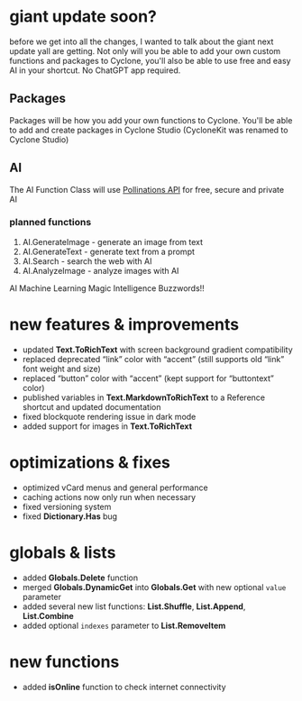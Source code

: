 # giant update soon?
before we get into all the changes, I wanted to talk about the giant next update yall are getting. Not only will you be able to add your own custom functions and packages to Cyclone, you'll also be able to use free and easy AI in your shortcut. No ChatGPT app required.

## Packages
Packages will be how you add your own functions to Cyclone. You'll be able to add and create packages in Cyclone Studio (CycloneKit was renamed to Cyclone Studio)
## AI
The AI Function Class will use [Pollinations API](https://pollinations.ai) for free, secure and private AI
### planned functions
1. AI.GenerateImage - generate an image from text
2. AI.GenerateText - generate text from a prompt
3. AI.Search - search the web with AI
4. AI.AnalyzeImage - analyze images with AI

AI Machine Learning Magic Intelligence Buzzwords!!

# new features & improvements

- updated **Text.ToRichText** with screen background gradient compatibility  
- replaced deprecated “link” color with “accent” (still supports old “link” font weight and size)  
- replaced “button” color with “accent” (kept support for “buttontext” color)  
- published variables in **Text.MarkdownToRichText** to a Reference shortcut and updated documentation  
- fixed blockquote rendering issue in dark mode  
- added support for images in **Text.ToRichText**  

# optimizations & fixes

- optimized vCard menus and general performance  
- caching actions now only run when necessary  
- fixed versioning system  
- fixed **Dictionary.Has** bug  

# globals & lists

- added **Globals.Delete** function  
- merged **Globals.DynamicGet** into **Globals.Get** with new optional `value` parameter  
- added several new list functions: **List.Shuffle**, **List.Append**, **List.Combine**  
- added optional `indexes` parameter to **List.RemoveItem**  

# new functions

- added **isOnline** function to check internet connectivity  
